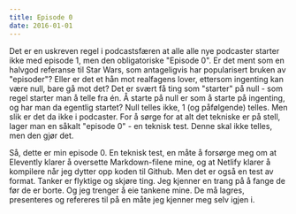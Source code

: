 ```yaml
---
title: Episode 0
date: 2016-01-01
---
```


Det er en uskreven regel i podcastsfæren at alle alle nye podcaster starter ikke med episode 1, men den obligatoriske "Episode 0". Er det ment som en halvgod referanse til Star Wars, som antageligvis har popularisert bruken av "episoder"? Eller er det et hån mot realfagens lover, ettersom ingenting kan være null, bare gå mot det? Det er svært få ting som "starter" på null - som regel starter man å telle fra én. Å starte på null er som å starte på ingenting, og har man da egentlig startet? Null telles ikke, 1 (og påfølgende) telles. Men slik er det da ikke i podcaster. For å sørge for at alt det tekniske er på stell, lager man en såkalt "episode 0" - en teknisk test. Denne skal ikke telles, men den gjør det. 

Så, dette er min episode 0. En teknisk test, en måte å forsørge meg om at Elevently klarer å oversette Markdown-filene mine, og at Netlify klarer å kompilere når jeg dytter opp koden til Github. 
Men det er også en test av format. Tanker er flyktige og skjøre ting. Jeg kjenner en trang på å fange de før de er borte. Og jeg trenger å eie tankene mine. De må lagres, presenteres og refereres til på en måte jeg kjenner meg selv igjen i. 

